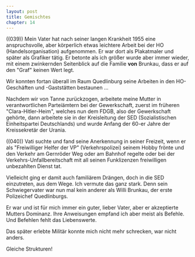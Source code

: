 ```yaml
---  
layout: post
title: Gemischtes
chapter: 14
---  
```




((039)) Mein Vater hat nach seiner langen Krankheit 1955 eine anspruchsvolle,
aber körperlich etwas leichtere Arbeit bei der HO (Handelsorganisation)
aufgenommen. Er war dort als Plakatmaler und später als Grafiker tätig. Er
betonte als ich größer wurde aber immer wieder, mit einem zwinkernden
Seitenblick auf die Familie **von** Brunkau, dass er auf den "Graf" keinen
Wert legt.

Wir konnten fortan überall im Raum Quedlinburg seine Arbeiten in den
HO-Geschäften und -Gaststätten bestaunen …

Nachdem wir von Tanne zurückzogen, arbeitete meine Mutter in verantwortlichen
Parteiämtern bei der Gewerkschaft, zuerst im früheren "Clara-Hitler-Heim",
welches nun dem FDGB, also der Gewerkschaft gehörte, dann arbeitete sie in der
Kreisleitung der SED (Sozialistischen Einheitspartei Deutschlands) und wurde
Anfang der 60-er Jahre der Kreissekretär der Urania.

((040)) Vati suchte und fand seine Anerkennung in seiner Freizeit, wenn er als
"Freiwilliger Helfer der VP" (Verkehrspolizei) seinem Hobby frönte und den
Verkehr am Gernröder Weg oder am Bahnhof regelte oder bei der
Verkehrs-Unfallbereitschaft mit all seinen Funklizenzen freiwilligen
unbezahlten Dienst tat.

Vielleicht ging er damit auch familiärem Drängen, doch in die SED einzutreten,
aus dem Wege. Ich vermute das ganz stark. Denn sein Schwiegervater war nun mal
kein anderer als Willi Brunkau, der erste Polizeichef Quedlinburgs.

Er war und ist für mich immer ein guter, lieber Vater, aber er akzeptierte
Mutters Dominanz. Ihre Anweisungen empfand ich aber meist als Befehle. Und
Befehlen fehlt das Liebenswerte.

Das später erlebte Militär konnte mich nicht mehr schrecken, war nicht anders.

Gleiche Strukturen!

